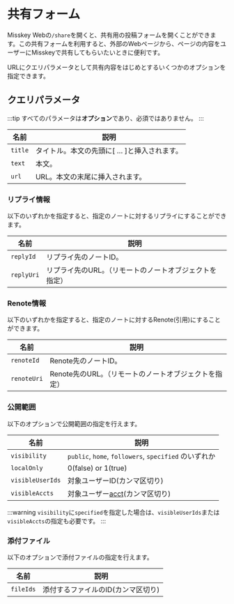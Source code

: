 # 共有フォーム
Misskey Webの`/share`を開くと、共有用の投稿フォームを開くことができます。この共有フォームを利用すると、外部のWebページから、ページの内容をユーザーにMisskeyで共有してもらいたいときに便利です。

URLにクエリパラメータとして共有内容をはじめとするいくつかのオプションを指定できます。

## クエリパラメータ

:::tip
すべてのパラメータは**オプション**であり、必須ではありません。
:::

| 名前 | 説明 |
| ---- | ---- |
| `title` | タイトル。本文の先頭に[ … ]と挿入されます。 |
| `text` | 本文。 |
| `url` | URL。本文の末尾に挿入されます。 |

### リプライ情報
以下のいずれかを指定すると、指定のノートに対するリプライにすることができます。

| 名前 | 説明 |
| ---- | ---- |
| `replyId` | リプライ先のノートID。 |
| `replyUri` | リプライ先のURL。（リモートのノートオブジェクトを指定） |

### Renote情報
以下のいずれかを指定すると、指定のノートに対するRenote(引用)にすることができます。

| 名前 | 説明 |
| ---- | ---- |
| `renoteId` | Renote先のノートID。 |
| `renoteUri` | Renote先のURL。（リモートのノートオブジェクトを指定） |

### 公開範囲
以下のオプションで公開範囲の指定を行えます。

| 名前 | 説明 |
| ---- | ---- |
| `visibility` | `public`, `home`, `followers`, `specified` のいずれか |
| `localOnly` | 0(false) or 1(true) |
| `visibleUserIds` | 対象ユーザーID(カンマ区切り) |
| `visibleAccts` | 対象ユーザー[acct](../resources/glossary/#acct)(カンマ区切り) |

:::warning
`visibility`に`specified`を指定した場合は、`visibleUserIds`または`visibleAccts`の指定も必要です。
:::

### 添付ファイル
以下のオプションで添付ファイルの指定を行えます。

| 名前 | 説明 |
| ---- | ---- |
| `fileIds` | 添付するファイルのID(カンマ区切り) |
